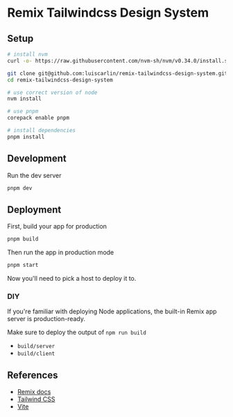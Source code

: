 # Remix Tailwindcss Design System

## Setup

```bash
# install nvm
curl -o- https://raw.githubusercontent.com/nvm-sh/nvm/v0.34.0/install.sh | bash

git clone git@github.com:luiscarlin/remix-tailwindcss-design-system.git
cd remix-tailwindcss-design-system

# use correct version of node
nvm install

# use pnpm
corepack enable pnpm

# install dependencies
pnpm install
```

## Development

Run the dev server

```bash
pnpm dev
```

## Deployment

First, build your app for production

```bash
pnpm build
```

Then run the app in production mode

```bash
pnpm start
```

Now you'll need to pick a host to deploy it to.

### DIY

If you're familiar with deploying Node applications, the built-in Remix app server is production-ready.

Make sure to deploy the output of `npm run build`

- `build/server`
- `build/client`


## References

- [Remix docs](https://remix.run/docs)
- [Tailwind CSS](https://tailwindcss.com/)
- [Vite](https://vitejs.dev)

